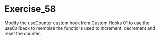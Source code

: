 # Exercise_58

Modify the useCounter custom hook from Custom Hooks 01 to use the useCallback to memoize the functions used to increment, decrement and reset the counter.